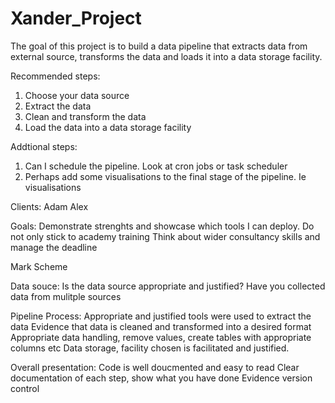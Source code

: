 # Xander_Project

The goal of this project is to build a data pipeline that extracts data from external source, transforms the data and loads it into a data storage facility.

Recommended steps:
1. Choose your data source
2. Extract the data
3. Clean and transform the data
4. Load the data into a data storage facility

Addtional steps:
1. Can I schedule the pipeline. Look at cron jobs or task scheduler
2. Perhaps add some visualisations to the final stage of the pipeline. Ie visualisations

Clients:
Adam
Alex

Goals:
Demonstrate strenghts and showcase which tools I can deploy.
Do not only stick to academy training
Think about wider consultancy skills and manage the deadline

Mark Scheme

Data souce:
  Is the data source appropriate and justified?
  Have you collected data from mulitple sources
  
Pipeline Process:
  Appropriate and justified tools were used to extract the data
  Evidence that data is cleaned and transformed into a desired format
  Appropriate data handling, remove values, create tables with appropriate columns etc
  Data storage, facility chosen is facilitated and justified.
  
 Overall presentation:
  Code is well doucmented and easy to read
  Clear documentation of each step, show what you have done
  Evidence version control

